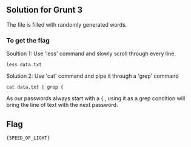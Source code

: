 ## Solution for Grunt 3

The file is filled with randomly generated words.

### To get the flag

Soultion 1: Use 'less' command and slowly scroll through every line.

```
less data.txt
```

Solution 2: Use 'cat' command and pipe it through a 'grep' command

```
cat data.txt | grep {
```

As our passwords always start with a { , using it as a grep condition will bring the line of text with the next password.

## Flag

```
{SPEED_OF_LIGHT}
```
